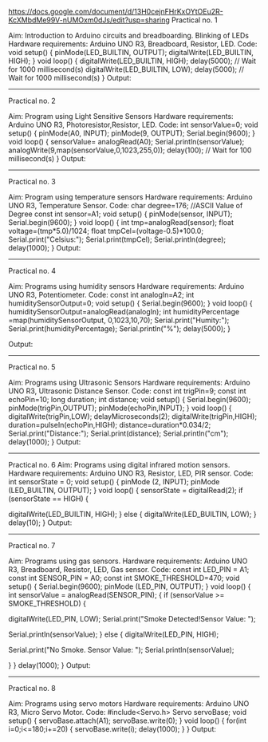 https://docs.google.com/document/d/13H0cejnFHrKxOYtOEu2R-KcXMbdMe99V-nUMOxm0dJs/edit?usp=sharing
Practical no. 1

Aim: Introduction to Arduino circuits and breadboarding. Blinking of LEDs
Hardware requirements: Arduino UNO R3, Breadboard, Resistor, LED.
Code:
void setup()
{
pinMode(LED_BUILTIN, OUTPUT);
digitalWrite(LED_BUILTIN, HIGH);
}
void loop()
{
digitalWrite(LED_BUILTIN, HIGH);
delay(5000); // Wait for 1000 millisecond(s)
digitalWrite(LED_BUILTIN, LOW);
delay(5000); // Wait for 1000 millisecond(s)
}
Output:

**********************************************************************************

Practical no. 2

Aim: Program using Light Sensitive Sensors
Hardware requirements: Arduino UNO R3, Photoresistor,Resistor, LED.
Code:
int sensorValue=0;
void setup()
{
pinMode(A0, INPUT);
pinMode(9, OUTPUT);
Serial.begin(9600);
}
void loop()
{
sensorValue= analogRead(A0);
Serial.println(sensorValue);
analogWrite(9,map(sensorValue,0,1023,255,0));
delay(100); // Wait for 100 millisecond(s)
}
Output:

**********************************************************************************

Practical no. 3

Aim: Program using temperature sensors
Hardware requirements: Arduino UNO R3, Temperature Sensor.
Code:
char degree=176; //ASCII Value of Degree
const int sensor=A1;
void setup()
{
pinMode(sensor, INPUT);
Serial.begin(9600);
}
void loop()
{
int tmp=analogRead(sensor);
float voltage=(tmp*5.0)/1024;
float tmpCel=(voltage-0.5)*100.0;
Serial.print("Celsius:");
Serial.print(tmpCel);
Serial.println(degree);
delay(1000);
}
Output:

**********************************************************************************

Practical no. 4

Aim: Programs using humidity sensors
Hardware requirements: Arduino UNO R3, Potentiometer.
Code:
const int analogIn=A2;
int humiditySensorOutput=0;
void setup()
{
Serial.begin(9600);
}
void loop()
{
humiditySensorOutput=analogRead(analogIn);
int humidityPercentage =map(humiditySensorOutput, 0,1023,10,70);
Serial.print("Humity:");
Serial.print(humidityPercentage);
Serial.println("%");
delay(5000);
}

Output:

**********************************************************************************

Practical no. 5

Aim: Programs using Ultrasonic Sensors
Hardware requirements: Arduino UNO R3, Ultrasonic Distance Sensor.
Code:
const int trigPin=9;
const int echoPin=10;
long duration;
int distance;
void setup()
{
Serial.begin(9600);
pinMode(trigPin,OUTPUT);
pinMode(echoPin,INPUT);
}
void loop()
{
digitalWrite(trigPin,LOW);
delayMicroseconds(2);
digitalWrite(trigPin,HIGH);
duration=pulseIn(echoPin,HIGH);
distance=duration*0.034/2;
Serial.print("Distance:");
Serial.print(distance);
Serial.println("cm");
delay(1000);
}
Output:

**********************************************************************************

Practical no. 6
Aim: Programs using digital infrared motion sensors.
Hardware requirements: Arduino UNO R3, Resistor, LED, PIR sensor.
Code:
int sensorState = 0;
void setup()
{
pinMode (2, INPUT);
pinMode (LED_BUILTIN, OUTPUT);
}
void loop()
{
sensorState = digitalRead(2);
if (sensorState == HIGH)
{

digitalWrite(LED_BUILTIN, HIGH);
}
else
{
digitalWrite(LED_BUILTIN, LOW);
}
delay(10);
}
Output:

**********************************************************************************

Practical no. 7

Aim: Programs using gas sensors.
Hardware requirements: Arduino UNO R3, Breadboard, Resistor, LED, Gas sensor.
Code:
const int LED_PIN = A1;
const int SENSOR_PIN = A0;
const int SMOKE_THRESHOLD=470;
void setup()
{
Serial.begin(9600);
pinMode (LED_PIN, OUTPUT);
}
void loop()
{
int sensorValue = analogRead(SENSOR_PIN);
{
if (sensorValue >= SMOKE_THRESHOLD)
{

digitalWrite(LED_PIN, LOW);
Serial.print("Smoke Detected!Sensor Value: ");

Serial.println(sensorValue);
}
else
{
digitalWrite(LED_PIN, HIGH);

Serial.print("No Smoke. Sensor Value: ");
Serial.println(sensorValue);

}
}
delay(1000);
}
Output:

**********************************************************************************

Practical no. 8

Aim: Programs using servo motors
Hardware requirements: Arduino UNO R3, Micro Servo Motor.
Code:
#include<Servo.h>
Servo servoBase;
void setup()
{
servoBase.attach(A1);
servoBase.write(0);
}
void loop()
{
for(int i=0;i<=180;i+=20)
{
servoBase.write(i);
delay(1000);
}
}
Output:
